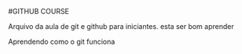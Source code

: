 #GITHUB COURSE

Arquivo da aula de git e github para iniciantes.
esta ser bom aprender


Aprendendo como o git funciona
